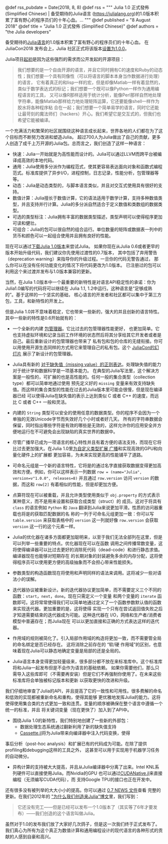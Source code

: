 @def rss_pubdate = Date(2018, 8, 8)
@def rss = """ Julia 1.0 正式發佈 (Simplified Chinese) | 备受期待的Julia语言 (https://julialang.org)的1.0版本积累了富有野心的程序员们的十年心血。... """
@def published = "8 August 2018"
@def title = "Julia 1.0 正式發佈 (Simplified Chinese)"
@def authors = "the Julia developers"


备受期待的[Julia语言](https://julialang.org)的1.0版本积累了富有野心的程序员们的十年心血。
在 JuliaCon2018 发布会上，Julia 社区正式将该版本[设置为1.0.0](https://www.youtube.com/watch?v=1jN5wKvN-Uk#t=3850)。

<!-- The much anticipated 1.0 release of [Julia](https://julialang.org) is the culmination of
nearly a decade of work to build a language for greedy programmers. JuliaCon2018
celebrated the event with a reception where the community officially [set the version to
1.0.0 together](https://www.youtube.com/watch?v=1jN5wKvN-Uk#t=3850). -->

Julia项目[起初](https://julialang.org/blog/2012/02/why-we-created-julia)是因为这些强烈的需求而公开发起的开源项目：

<!-- Julia was [first publicly
announced](https://julialang.org/blog/2012/02/why-we-created-julia) with a number of strong
demands on the language: -->

> 我们想要的是一个自由开源的语言，并且它同时拥有C的速度和Ruby的动态性；我们想要一个具有同像性（可以将语言的脚本本身当作数据进行处理）的语言，
> 它有着真正的和lisp一样的宏，但是却像Matlab一样有着显然的，类似于数学表达式的标记；我们想要一个既可以像Python一样作为通用编程语言的工具，
> 又可以像R那样适用于统计分析，能像Perl那样自然地处理字符串，能像Matlab那样给力地处理矩阵运算，它还要能像shell一样作为胶水将各种程序粘
> 合在一起；我们想要一个简单易学的语言，同时它还能让最苛刻的魔法师们（hackers）开心。我们希望它是交互式的，但我们也希望它能被编译。

<!-- > We want a language that’s open source, with a liberal license. We want the speed of C with
> the dynamism of Ruby. We want a language that’s homoiconic, with true macros like Lisp,
> but with obvious, familiar mathematical notation like Matlab. We want something as usable
> for general programming as Python, as easy for statistics as R, as natural for string
> processing as Perl, as powerful for linear algebra as Matlab, as good at gluing programs
> together as the shell. Something that is dirt simple to learn, yet keeps the most serious
> hackers happy. We want it interactive and we want it compiled. -->

一个充满活力和繁荣的社区就围绕这种语言成长起来，世界各地的人们都在为了这个目标而不断努力改进和塑造Julia。
超过700人为Julia做出了自己的贡献，更多人创造了成千上万开源的Julia包。总而言之，我们创造了这样一种语言：

<!-- A vibrant and thriving community has grown up around this language, with people from all
around the world iteratively refining and shaping Julia in pursuit of that goal. Over 700
people have contributed to Julia itself and even more people have made thousands of amazing
open source Julia packages. All told, we have built a language that is: -->

* 快速：Julia一开始就是为高性能而设计的。Julia可以通过LLVM而跨平台被编译成高效的本地代码。
* 通用：Julia使用多分派作为编程范式，使其更容易表达面向对象和函数式编程范式。标准库提供了异步I/O，进程控制，日志记录，性能分析，包管理器等等。
* 动态：Julia是动态类型的，与脚本语言类似，并且对交互式使用具有很好的支持。
* 数值计算：Julia擅长于数值计算，它的语法适用于数学计算，支持多种数值类型，并且支持并行计算。Julia的多分派自然适合于定义数值和类数组的数据类型。
* 可选的类型标注：Julia拥有丰富的数据类型描述，类型声明可以使得程序更加可读和健壮。
* 可组合：Julia的包可以很自然的组合运行。单位数量的矩阵或数据表一列中的货币和颜色可以一起组合使用并且拥有良好的性能。

<!-- * **Fast**: Julia was designed from the beginning for high performance. Julia programs
  compile to efficient native code for multiple platforms via LLVM.
* **General**: It uses multiple dispatch as a paradigm, making it easy to express many
  object-oriented and functional programming patterns. The standard library provides
  asynchronous I/O, process control, logging, profiling, a package manager, and more.
* **Dynamic**: Julia is dynamically-typed, feels like a scripting language, and has good
  support for interactive use.
* **Technical**: It excels at numerical computing with a syntax that is great for math, many
  supported numeric data types, and parallelism out of the box. Julia's multiple dispatch
  is a natural fit for defining number and array-like data types.
* **Optionally typed**: Julia has a rich language of descriptive data types, and type
  declarations can be used to clarify and solidify programs.
* **Composable**: Julia’s packages naturally work well together. Matrices of unit
  quantities, or data table columns of currencies and colors, just work — and with good
  performance. -->

现在可以通过[下载Julia 1.0版本](https://julialang.org/downloads/)来尝试Julia。
如果你现在从Julia 0.6或者更早的版本开始升级代码，我们建议你先使用过渡性的0.7版本，
其中包括了弃用警告（deprecation warning）来指导你的升级过程。一旦你的代码无警告通过，
那么你可以在没有任何功能变化的情况下将代码更改为1.0版本。
已注册过的包可以利用这个来过渡并发布与1.0版本兼容的更新。


<!-- Try Julia by [downloading version 1.0 now](https://julialang.org/downloads/). If you’re
upgrading code from Julia 0.6 or earlier, we encourage you to first use the transitional 0.7
release, which includes deprecation warnings to help guide you through the upgrade process.
Once your code is warning-free, you can change to 1.0 without any functional changes. The
registered packages are in the midst of taking advantage of this stepping stone and
releasing 1.0-compatible updates. -->

当然，在Julia 1.0版本中一个最重要的新特性是对语言API稳定性的承诺：你为Julia1.0编写的代码将可以继续在
Julia 1.1, 1.2中运行。这种语言是“足够成熟的”。基于这样的一个坚实的基础，
核心语言的开发者和社区都可以集中于第三方包，工具，和新特性的开发上。


<!-- The single most significant new feature in Julia 1.0, of course, is a commitment to language
API stability: code you write for Julia 1.0 will continue to work in Julia 1.1, 1.2, etc.
The language is “fully baked.” The core language devs and community alike can focus on
packages, tools, and new features built upon this solid foundation. -->

但是Julia 1.0并不意味着稳定，它也带来一些新的，强大的并且创新的语言特性。其中一些新的特性是0.6开始就有的：

<!-- But Julia 1.0 in not just about stability, it also introduces several new, powerful and
innovative language features. Some of the new features since version 0.6 include: -->

* 一个全新的内建 [包管理器](https://docs.julialang.org/en/latest/stdlib/Pkg/)。它比过去的包管理器性能更好，
也更加简单。它也支持虚拟环境和记录当前工作环境的状态然后将其分享给其它开发者或者是自己。最后重新设计的包管理器也带来了
私有包和包的仓库的无缝衔接。你可以用使用开源生态同样的方式用它来管理自己的私有包。这个 [JuliaCon的幻灯片](https://www.youtube.com/watch?v=GBi__3nF-rM)
展示了新设计的包管理器。

<!-- * A brand new built-in [package manager](https://docs.julialang.org/en/latest/stdlib/Pkg/)
  brings enormous performance improvements and makes it easier than ever to install packages
  and their dependencies. It also supports per-project package environments and recording
  the exact state of a working application to share with others—and with your future self.
  Finally, the redesign also introduces seamless support for private packages and package
  repositories. You can install and manage private packages with the same tools as you’re
  used to for the open source package ecosystem. The [presentation at
  JuliaCon](https://www.youtube.com/watch?v=GBi__3nF-rM) provides a good overview of the new
  design and behavior. -->

* Julia具有新的 [对于缺失值（missing value）的正则表达](https://julialang.org/blog/2018/06/missing)。处理缺失值的能力对于统计学和数据科学是一项基本能力。
在典型的Julia写法里，这个解决方案是一般性的，可扩展的也是高性能的。任何一般的集合类型（collection type）都可以简单地通过使用
预先定义好的 `missing` 变量来有效支持缺失值。而这样的集合类型的性能在过去的Julia版本里可能会很慢，但是现在编译器已经
可以使得Julia在缺失值的表示上达到类似 C 或者 C++ 的速度，而远比 C 或者 C++ 一般和灵活。

<!-- * Julia has a new [canonical representation for missing
  values](https://julialang.org/blog/2018/06/missing). Being able to represent and work with
  missing data is fundamental to statistics and data science. In typical Julian fashion, the
  new solution is general, composable and high-performance. Any generic collection type can
  efficiently support missing values simply by allowing elements to include the pre-defined
  value `missing`. The performance of such “union-typed” collections would have been too
  slow in previous Julia versions, but compiler improvements now allow Julia to match the
  speed of custom C or C++ missing data representations in other systems, while also being
  far more general and flexible. -->

* 内建的 `String` 类型可以安全的使用任意的数据类型。你的程序不会因为一个单独的无效Unicode字节而失效好几个小时或者好几天。
所有的字符串数据会保留，同时指出哪些字符是有效的哪些是无效的，这样允许你的应用安全并方便地运行在不可避免会出现缺陷的真实世界的数据中。

<!-- * The built-in `String` type can now safely hold arbitrary data. Your program won’t fail
  hours or days into a job because of a single stray byte of invalid Unicode. All string
  data is preserved while indicating which characters are valid or invalid, allowing your
  applications to safely and conveniently work with real world data with all of its
  inevitable imperfections. -->

* 尽管广播早已成为一项语言的核心特性并且有着方便的语法支持，而现在它将比过去更加强大。在Julia 1.0里[为自定义类型扩展
广播](https://julialang.org/blog/2018/05/extensible-broadcast-fusion)和实现高效的GPU和向量化硬件上的扩展都
更加容易，为未来实现更高的性能铺平了道路。

<!-- * Broadcasting is already a core language feature with convenient syntax—and it’s now more
  powerful than ever. In Julia 1.0 it’s simple to [extend broadcasting to custom
  types](https://julialang.org/blog/2018/05/extensible-broadcast-fusion) and implement
  efficient optimized computations on GPUs and other vectorized hardware, paving the way for
  even greater performance gains in the future. -->

* 可命名元组是一个新的语言特性，它将是的通过名字直接获取数据变得更加高效和方便。例如，你可以这样表示一列数据 `row =
(name="Julia", version=v"1.0.0", releases=8)` 并且通过 `row.version` 访问 `version` 的数据，而这和
`row[2]` 有着相似的性能，但是却更加方便。

<!-- * Named tuples are a new language feature which make representing and accessing data by name
  efficient and convenient. You can, for example, represent a row of data as `row =
  (name="Julia", version=v"1.0.0", releases=8)` and access the `version` column as
  `row.version` with the same performance as the less convenient `row[2]`. -->

* 点算符现在可以被重载，并且允许类型使用类似于 `obj.property` 的方式表示某种意义，而不是用来设置和获取合成类型（struct）的
成员。这对于将具有 `class` 的语言例如 `Python` 和 `Java` 翻译到Julia来说更加平滑。性质的访问器重载也将是的获取匹配数据的名
称的一列于可命名元组更加一致：你可以写 `table.version` 来获取表格中的 `version` 这一列就好像 `row.version` 会获取 `version`
这一行的这个元素一样。

<!-- * The dot operator can now be overloaded, allowing types to use the `obj.property` syntax
  for meanings other than getting and setting struct fields. This is especially useful for
  smoother interop with class-based languages such as Python and Java. Property accessor
  overloading also allows the syntax for getting a column of data to match named tuple
  syntax: you can write `table.version` to access the `version` column of a table just as
  `row.version` accesses the `version` field of a single row. -->

* Julia的优化器在诸多方面都更加聪明来，以至于我们无法全部列在这里，但是可以列举一些重要的特点。优化器现在可以在函数
调用之间传播常数变量，这将使得编译器可以比过去更好的消除死代码（dead-code）和进行静态求值。编译器现在也能够对短期存在
的长期对象的封装避免多余的内存分配，这将使得程序员可以使用更方便的高级抽象而不会担心带来性能损失。

<!-- * Julia’s optimizer has gotten smarter in more ways than we can list here, but a few
  highlights are worth mentioning. The optimizer can now propagate constants through
  function calls, allowing much better dead-code elimination and static evaluation than
  before. The compiler is also much better at avoiding allocation of short-lived wrappers
  around long-lived objects, which frees programmers to use convenient high-level
  abstractions without performance costs. -->

* 参数类型的构造函数现在将使用和声明同样的语法来调用。这将减少一些对语法小的误解。

<!-- * Parametric type constructors are now always called with the same syntax as they are
  declared. This eliminates an obscure but confusing corner of language syntax. -->

* 迭代器协议被重新设计。新的迭代器协议更加简单，而不需要定义三个不同的函数：`start`，`next`，`done`。现在只需定义一个变量
和两个变量的 `iterate` 函数即可。这将常常使得我们可以简单地通过定义了一个函数参数默认值的函数来实现迭代器。更加重要的是，这将使得
实现一个只有在尝试返回值失败之后才知道需要结束的迭代器成为可能。这种迭代器在 I/O，网络和生产者/消费者模型中普遍存在；而Julia现在
可以以更加直接和正确的方式表达这样的迭代器。

<!-- * The iteration protocol has been completely redesigned to make it easier to implement many
  kinds of iterables. Instead of defining methods of three different generic
  functions—`start`, `next`, `done`—one now defines one- and two-argument methods of the
  `iterate` function. This often allows iteration to be conveniently defined with a single
  definition with a default value for the start state. More importantly, it makes it
  possible to implement iterators that only know if they're done once they've tried and
  failed to produce a value. These kinds of iterators are ubiquitous in I/O, networking, and
  producer/consumer patterns; Julia can now express these iterators in a straightforward and
  correct manner. -->

* 作用域的规则被简化了。引入局部作用域的构造将更加一致，而不需要管全局的命名绑定是否已经存在。
这将消除之前存在的 “软/硬 作用域”的区别，也意味着现在Julia可以静态地确定变量是局部的还是全局的。

<!-- * Scope rules have been simplified. Constructs that introduce local scopes now do so
  consistently, regardless of whether a global binding for a name already exists or not.
  This eliminates the “soft/hard scope” distinction that previously existed and means that
  now Julia can always statically determine whether variables are local or global. -->

* Julia语言本身变得更加轻量级来，很多部分都不放在来标准库中。这个标准库将和Julia一起发布但是不会作为语言的基础依赖。
如果你需要他们，那么只需导入这些库即可（不需要再安装）但是它们不再强制你使用了。在未来这些标准库将会单独被标记版本和更新
以获取更快的改进和升级。

<!-- * The language itself is significantly leaner, with many components split out into “standard
  library” packages that ship with Julia but aren’t part of the “base” language. If you need
  them, they’re an import away (no installation required) but they’re no longer forced on
  you. In the future, this will also allow standard libraries to be versioned and upgraded
  independently of Julia itself, allowing them to evolve and improve at a faster rate. -->

我们仔细地审查了Julia的API，并且提高了它的一致性和可用性。很多费解的命名和低效的实现都被重新命名和重构，使得其能够
更优雅地发挥Julia的能力。这将使得使用集合类的方式更加一致和连贯。变量的顺序被确保在整个语言中遵循一个统一的标准，并且
将关键词变量（现在更快了）加入到了API中。

<!-- * We’ve done a thorough review of all of Julia’s APIs to improve consistency and usability.
  Many obscure legacy names and inefficient programming patterns have been renamed or
  refactored to more elegantly match Julia's capabilities. This has prompted changes to make
  working with collections more consistent and coherent, to ensure that argument ordering
  follows a consistent standard throughout the language, and to incorporate (the now faster)
  keyword arguments into APIs where appropriate. -->

* 围绕Julia 1.0的新特性，我们特别地创建了一些新的外部包：
    * 数据处理生态系统通过翻新利用了新的缺失值支持
    * [Cassette.jl](https://github.com/jrevels/Cassette.jl)将为Julia带来向编译器中注入代码变换，使得

<!-- removed the indent on this paragraph to avoid StringIndexError -->
事后分析（post-hoc analysis）和扩展已有的代码成为可能。在除了提供profiling和debugging这样的工具之外，
这甚至可以用于实现用于机器学习任务的自动微分。
* 异构计算的支持被大大提高，并且从Julia编译器中分离了出来。Intel KNL系列硬件可以直接使用Julia。而Nvidia的GPU
也可以通过[CUDANative.jl](https://github.com/JuliaGPU/CUDAnative.jl)来直接编程（无须编写CUDA代码），而
支持Google TPU的接口也正在开发中。


<!-- * A number of new external packages are being built specifically around the new capabilities
  of Julia 1.0. For example:
    * The data processing and manipulation ecosystem is being revamped to take advantage of
      the new missingness support.
    * [Cassette.jl](https://github.com/jrevels/Cassette.jl) provides a powerful mechanism to
      inject code-transformation passes into Julia’s compiler, enabling post-hoc analysis
      and extension of existing code. Beyond instrumentation for programmers like profiling
      and debugging, this can even implement automatic differentiation for machine learning
      tasks.
    * Heterogeneous architecture support has been greatly improved and is further decoupled
      from the internals of the Julia compiler. Intel KNLs just work in Julia. Nvidia GPUs
      are programmed using the [CUDANative.jl](https://github.com/JuliaGPU/CUDAnative.jl)
      package, and a port to Google TPUs is in the works. -->

还有很多没有被列举的大大小小的提高。你可以通过 [0.7 NEWS 文件](https://github.com/JuliaLang/julia/blob/release-0.7/NEWS.md)查看
完整的更新。在我们2012年的 ["为什么我们创造来Julia"博文](https://julialang.org/blog/2012/02/why-we-created-julia)里，我们写到：

> 它还没有完工——但是已经可以发布一个1.0版本了（其实等了6年才要发布）——我们创造的这个语言叫做Julia。

<!-- There are countless other improvements, both large and small. For a complete list of
changes, see the [0.7 NEWS file](https://docs.julialang.org/en/release-0.7/NEWS/). In our
original [“Why We Created Julia” blog
post](https://julialang.org/blog/2012/02/why-we-created-julia) in 2012, we wrote

> It’s not complete, but it’s time for a 1.0 release—the language we’ve created is called
> [Julia](https://julialang.org). -->


虽然对于1.0的发布我们放了大家好几次鸽子，但是这一次我们终于正式发布了。
我们真心为所有为这个真正为数值计算和通用编程设计的现代语言的各种形式的贡献的人感到自豪和高兴。


<!-- We may have jumped the gun a bit with mentioning an impending 1.0 release, but the time has
finally arrived and it is a heck of a release. We are truly proud of what’s been
accomplished by the thousands of people who have contributed in so many ways to this truly
modern language for numerical and general programming. -->
